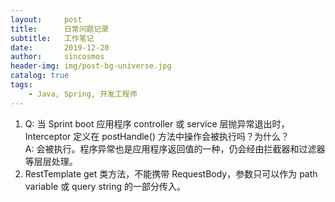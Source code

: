 ```yaml
---
layout:     post
title:      日常问题记录
subtitle:   工作笔记
date:       2019-12-20
author:     sincosmos
header-img: img/post-bg-universe.jpg
catalog: true
tags:
    - Java, Spring, 开发工程师
---  
```


1. Q: 当 Sprint boot 应用程序 controller 或 service 层抛异常退出时，Interceptor 定义在 postHandle() 方法中操作会被执行吗？为什么？  
   A: 会被执行。程序异常也是应用程序返回值的一种，仍会经由拦截器和过滤器等层层处理。
2. RestTemplate get 类方法，不能携带 RequestBody，参数只可以作为 path variable 或 query string 的一部分传入。  





